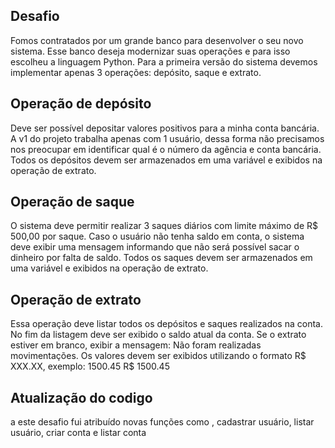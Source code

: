 ## Desafio
Fomos contratados por um grande banco para desenvolver o
seu novo sistema. Esse banco deseja modernizar suas
operações e para isso escolheu a linguagem Python. Para a
primeira versão do sistema devemos implementar apenas 3
operações: depósito, saque e extrato.

## Operação de depósito
Deve ser possível depositar valores positivos para a minha
conta bancária. A v1 do projeto trabalha apenas com 1
usuário, dessa forma não precisamos nos preocupar em
identificar qual é o número da agência e conta bancária. Todos
os depósitos devem ser armazenados em uma variável e
exibidos na operação de extrato.

## Operação de saque
O sistema deve permitir realizar 3 saques diários com limite
máximo de R$ 500,00 por saque. Caso o usuário não tenha
saldo em conta, o sistema deve exibir uma mensagem
informando que não será possível sacar o dinheiro por falta de
saldo. Todos os saques devem ser armazenados em uma
variável e exibidos na operação de extrato.

## Operação de extrato
Essa operação deve listar todos os depósitos e saques
realizados na conta. No fim da listagem deve ser exibido o
saldo atual da conta. Se o extrato estiver em branco, exibir a
mensagem: Não foram realizadas movimentações.
Os valores devem ser exibidos utilizando o formato R$ XXX.XX,
exemplo:
1500.45 R$ 1500.45

## Atualização do codigo
a este desafio fui atribuído novas funções como , cadastrar usuário, listar usuário, criar conta e listar conta 
